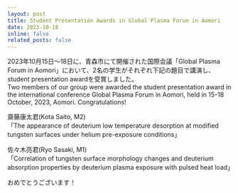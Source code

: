 ```yaml
---
layout: post
title: Student Presentation Awards in Global Plasma Forum in Aomori
date: 2023-10-18 
inline: false
related_posts: false
---
```


<!-- 줄바꿈: 문장 뒤에 스페이스 두번 -->
<!-- 문단 바꿈: 엔터 두번 -->


2023年10月15日〜18日に、青森市にて開催された国際会議「Global Plasma Forum in Aomori」において、2名の学生がそれぞれ下記の題目で講演し、student presentation awardを受賞しました。<!--more-->\
Two members of our group were awarded the student presentation award in the international conference Global Plasma Forum in Aomori, held in 15-18 October, 2023, Aomori.
Congratulations!

齋藤康太君(Kota Saito, M2)\
「The appearance of deuterium low temperature desorption at modified tungsten surfaces under helium pre-exposure conditions」

佐々木亮君(Ryo Sasaki, M1)\
「Correlation of tungsten surface morphology changes and deuterium absorption properties by deuterium plasma exposure with pulsed heat load」

おめでとうございます！